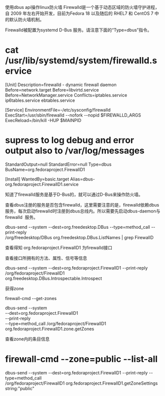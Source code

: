 使用dbus api操作linux防火墙
Firewalld是一个基于动态区域的防火墙守护进程，自 2009 年左右开始开发，目前为Fedora 18 以及随后的 RHEL7 和 CentOS 7 中的默认防火墙机制。

Firewalld被配置为systemd D-Bus 服务。请注意下面的“Type=dbus”指令。

# cat /usr/lib/systemd/system/firewalld.service
[Unit]
Description=firewalld - dynamic firewall daemon
Before=network.target
Before=libvirtd.service
Before=NetworkManager.service
Conflicts=iptables.service ip6tables.service ebtables.service

[Service]
EnvironmentFile=-/etc/sysconfig/firewalld
ExecStart=/usr/sbin/firewalld --nofork --nopid $FIREWALLD_ARGS
ExecReload=/bin/kill -HUP $MAINPID
# supress to log debug and error output also to /var/log/messages
StandardOutput=null
StandardError=null
Type=dbus
BusName=org.fedoraproject.FirewallD1

[Install]
WantedBy=basic.target
Alias=dbus-org.fedoraproject.FirewallD1.service
 

知道了firewalld服务是基于D-Bus的，就可以通过D-Bus来操作防火墙。

查看dbus注册的服务是否包含firewalld，这里需要注意的是，firewalld依赖dbus服务，每次启动firewalld时注册到dbus总线内。所以需要先启动​​dbus-daemon​​与 ​​firewalld ​​ 服务。

dbus-send --system --dest=org.freedesktop.DBus --type=method_call --print-reply \
/org/freedesktop/DBus org.freedesktop.DBus.ListNames | grep FirewallD
 

查看得知 ​​org.fedoraproject.FirewallD1​​ 为firewalld接口

查看接口所拥有的方法、属性、信号等信息

dbus-send --system --dest=org.fedoraproject.FirewallD1 --print-reply \
/org/fedoraproject/FirewallD1 org.freedesktop.DBus.Introspectable.Introspect
 

获得zone

firewall-cmd --get-zones

dbus-send --system \
--dest=org.fedoraproject.FirewallD1 \
--print-reply \
--type=method_call /org/fedoraproject/FirewallD1 \
org.fedoraproject.FirewallD1.zone.getZones
 

查看zone内的条目信息

# firewall-cmd --zone=public --list-all

dbus-send --system --dest=org.fedoraproject.FirewallD1 --print-reply --type=method_call \
/org/fedoraproject/FirewallD1 org.fedoraproject.FirewallD1.getZoneSettings string:"public"